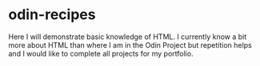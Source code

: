 # odin-recipes
Here I will demonstrate basic knowledge of HTML. I currently know a bit more about HTML than where I am in the Odin Project but repetition helps and I would like to complete all projects for my portfolio. 
